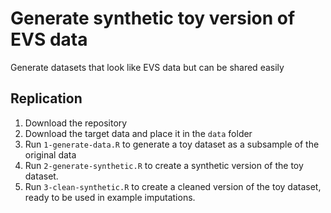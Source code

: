 # Generate synthetic toy version of EVS data

Generate datasets that look like EVS data but can be shared easily

## Replication

1. Download the repository
2. Download the target data and place it in the `data` folder
3. Run `1-generate-data.R` to generate a toy dataset as a subsample of the original data
4. Run `2-generate-synthetic.R` to create a synthetic version of the toy dataset. 
5. Run `3-clean-synthetic.R` to create a cleaned version of the toy dataset, ready to be used in example imputations.
